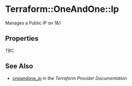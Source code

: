 # Terraform::OneAndOne::Ip

Manages a Public IP on 1&1

## Properties

TBC

## See Also

* [oneandone_ip](https://www.terraform.io/docs/providers/oneandone/r/ip.html) in the _Terraform Provider Documentation_